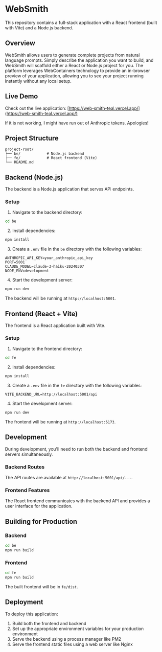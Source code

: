 # WebSmith

This repository contains a full-stack application with a React frontend (built with Vite) and a Node.js backend.

## Overview

WebSmith allows users to generate complete projects from natural language prompts. Simply describe the application you want to build, and WebSmith will scaffold either a React or Node.js project for you. The platform leverages WebContainers technology to provide an in-browser preview of your application, allowing you to see your project running instantly without any local setup.

## Live Demo

Check out the live application: [https://web-smith-teal.vercel.app/](https://web-smith-teal.vercel.app/)

If it is not working, I might have run out of Anthropic tokens. Apologies!

## Project Structure

```
project-root/
├── be/            # Node.js backend
├── fe/            # React frontend (Vite)
└── README.md
```

## Backend (Node.js)

The backend is a Node.js application that serves API endpoints.

### Setup

1. Navigate to the backend directory:

```bash
cd be
```

2. Install dependencies:

```bash
npm install
```

3. Create a `.env` file in the `be` directory with the following variables:

```
ANTHROPIC_API_KEY=your_anthropic_api_key
PORT=5001
CLAUDE_MODEL=claude-3-haiku-20240307
NODE_ENV=development
```

4. Start the development server:

```bash
npm run dev
```

The backend will be running at `http://localhost:5001`.

## Frontend (React + Vite)

The frontend is a React application built with Vite.

### Setup

1. Navigate to the frontend directory:

```bash
cd fe
```

2. Install dependencies:

```bash
npm install
```

3. Create a `.env` file in the `fe` directory with the following variables:

```
VITE_BACKEND_URL=http://localhost:5001/api
```

4. Start the development server:

```bash
npm run dev
```

The frontend will be running at `http://localhost:5173`.

## Development

During development, you'll need to run both the backend and frontend servers simultaneously.

### Backend Routes

The API routes are available at `http://localhost:5001/api/...`.

### Frontend Features

The React frontend communicates with the backend API and provides a user interface for the application.

## Building for Production

### Backend

```bash
cd be
npm run build
```

### Frontend

```bash
cd fe
npm run build
```

The built frontend will be in `fe/dist`.

## Deployment

To deploy this application:

1. Build both the frontend and backend
2. Set up the appropriate environment variables for your production environment
3. Serve the backend using a process manager like PM2
4. Serve the frontend static files using a web server like Nginx
